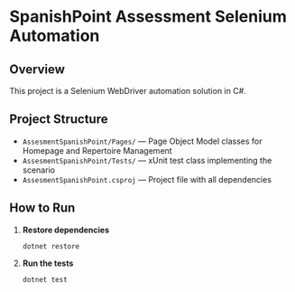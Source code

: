 # SpanishPoint Assessment Selenium Automation

## Overview

This project is a Selenium WebDriver automation solution in C#.

## Project Structure

- `AssesmentSpanishPoint/Pages/` — Page Object Model classes for Homepage and Repertoire Management
- `AssesmentSpanishPoint/Tests/` — xUnit test class implementing the scenario
- `AssesmentSpanishPoint.csproj` — Project file with all dependencies

## How to Run

1. **Restore dependencies**
   ```
   dotnet restore
   ```
2. **Run the tests**
   ```
   dotnet test
   ```
